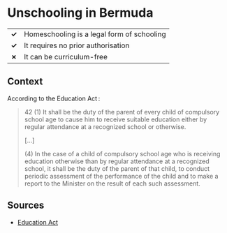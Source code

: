 # Unschooling in Bermuda
| | |
|-|-|
| __✓__ | Homeschooling is a legal form of schooling |
| __✓__ | It requires no prior authorisation |
| __✗__ | It can be curriculum-free |


## Context
According to the Education Act :
> 42 (1) It shall be the duty of the parent of every child of compulsory school age
> to cause him to receive suitable education either by regular attendance at a recognized school or otherwise.
> 
> […]
> 
> (4) In the case of a child of compulsory school age who is receiving education otherwise than by regular attendance at a recognized school,
> it shall be the duty of the parent of that child,
> to conduct periodic assessment of the performance of the child and to make a report to the Minister on the result of each such assessment.
> 
## Sources

* [Education Act](https://www.but.bm/wp-content/uploads/2019/01/Education-Act-1996.pdf)
